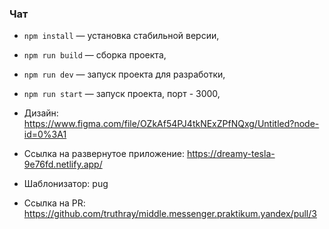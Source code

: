### Чат
- `npm install` — установка стабильной версии,
- `npm run build` — сборка проекта,
- `npm run dev` — запуск проекта для разработки,
- `npm run start` — запуск проекта, порт - 3000,

- Дизайн: https://www.figma.com/file/OZkAf54PJ4tkNExZPfNQxg/Untitled?node-id=0%3A1
- Ссылка на развернутое приложение: https://dreamy-tesla-9e76fd.netlify.app/
- Шаблонизатор: pug
- Ссылка на PR: https://github.com/truthray/middle.messenger.praktikum.yandex/pull/3